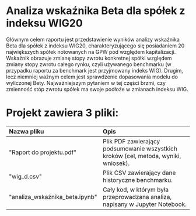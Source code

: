 # Analiza wskaźnika Beta dla spółek z indeksu WIG20

Głównym celem raportu jest przedstawienie wyników analizy wskaźnika Beta dla spółek
z indeksu WIG20, charakteryzującego się posiadaniem 20 największych spółek notowanych
na GPW pod względem kapitalizacji. Wskaźnik obrazuje zmianę stopy zwrotu konkretnej spółki
względem zmiany stopy zwrotu całego rynku, czyli używanego benchmarku (w przypadku
raportu za benchmark jest przyjmowany indeks WIG). Drugim, lecz niemniej ważnym celem
jest sprawdzenie dopasowania modelu do wyliczonej Bety. Najważniejszym pytaniem w tej
części brzmi, czy zmienność stóp zwrotu spółek ma swoje podłoże w zmianach indeksu WIG.


# Projekt zawiera 3 pliki:
  
| Nazwa pliku | Opis |
| :-------- | :------------------------- |
| "Raport do projektu.pdf" | Plik PDF zawierający podsumowanie wszystkich kroków (cel, metoda, wyniki, wniosek).
| "wig_d.csv" | Plik CSV zawierający dane historyczne benchmarku.
| "analiza_wskaźnika_beta.ipynb" | Cały kod, w którym była przeprowadzana analiza, napisany w Jupyter Notebook.
